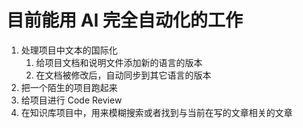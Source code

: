 # 目前能用 AI 完全自动化的工作

1. 处理项目中文本的国际化
   1. 给项目文档和说明文件添加新的语言的版本
   2. 在文档被修改后，自动同步到其它语言的版本
2. 把一个陌生的项目跑起来
3. 给项目进行 Code Review
4. 在知识库项目中，用来模糊搜索或者找到与当前在写的文章相关的文章
